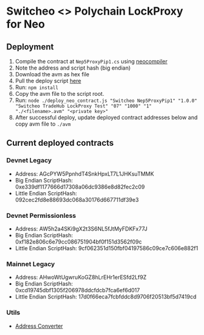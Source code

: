 # Switcheo <> Polychain LockProxy for Neo

## Deployment

1. Compile the contract at `Nep5ProxyPip1.cs` using [neocompiler](https://neocompiler.io/#!/ecolab/network)
2. Note the address and script hash (big endian)
3. Download the avm as hex file
4. Pull the deploy script [here](https://github.com/Switcheo/switcheo-scripts/blob/master/deploy_neo_contract.js )
5. Run: `npm install`
6. Copy the avm file to the script root.
7. Run: `node ./deploy_neo_contract.js "Switcheo Nep5ProxyPip1" "1.0.0" "Switcheo TradeHub LockProxy Test" "07" "1000" "1" "./<filename>.avm" "<private key>"`
8. After successful deploy, update deployed contract addresses below and copy avm file to `./avm`

## Current deployed contracts

### Devnet Legacy

- Address: AGcPYW5PpnhdT4SnkHpxLT7L1JHKsuTMMK
- Big Endian ScriptHash: 0xe339df1177666d17308a06dc9386e8d82fec2c09
- Little Endian ScriptHash: 092cec2fd8e88693dc068a30176d667711df39e3

### Devnet Permissionless

- Address: AW5h2a4SKi9gX2t3S6NL5fJtMyFDKFx77J
- Big Endian ScriptHash: 0xf182e806c6e79cc086751904bf0f151d3562f09c
- Little Endian ScriptHash: 9cf062351d150fbf04197586c09ce7c606e882f1

### Mainnet Legacy

- Address: AHwoWtUgwruKoGZ8hLrEHr1erESfd2Lf9Z
- Big Endian ScriptHash: 0xcd19745dbf1305f206978ddcfdcb7fca6ef6d017
- Little Endian ScriptHash: 17d0f66eca7fcbfddc8d9706f20513bf5d7419cd

### Utils

- [Address Converter](https://neocompiler.io/#!/ecolab/conversor)

